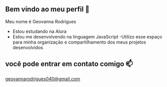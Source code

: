 ## Bem vindo ao meu perfil 💙

Meu nome é Geovanna Rodrigues

- Estou estudando na Alura
- Estou me desenvolvendo na linguagem JavaScript
-Utilizo esse espaço para minha organização e compartilhamento dos meus projetos desenvolvidos

## você pode entrar em contato comigo 📫

geovannarodrigues040@gmail.com
